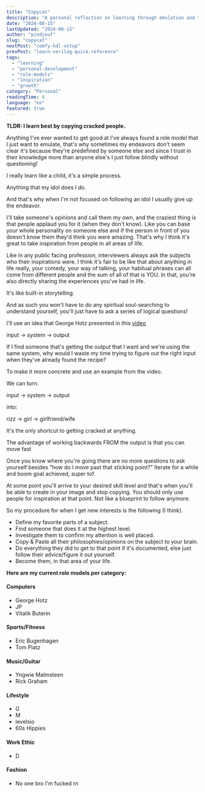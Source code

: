 ```yaml
---
title: "Copycat"
description: "A personal reflection on learning through emulation and the power of following role models across different domains of expertise."
date: "2024-08-15"
lastUpdated: "2024-08-15"
author: "pindjouf"
slug: "copycat"
nextPost: "comfy-hdl-setup"
prevPost: "learn-verilog-quick-reference"
tags:
  - "learning"
  - "personal-development"
  - "role-models"
  - "inspiration"
  - "growth"
category: "Personal"
readingTime: 6
language: "en"
featured: true
---
```


**TLDR: I learn best by copying cracked people.**

Anything I've ever wanted to get good at I've always found a role model that I just want to emulate, that's why sometimes my endeavors don't seem clear it's because they're predefined by someone else and since I trust in their knowledge more than anyone else's I just follow blindly without questioning!

I really learn like a child, it's a simple process.

Anything that my idol does I do.

And that's why when I'm not focused on following an idol I usually give up the endeavor.

I'll take someone's opinions and call them my own, and the craziest thing is that people applaud you for it (when they don't know). Like you can base your whole personality on someone else and if the person in front of you doesn't know them they'd think you were amazing. That's why I think it's great to take inspiration from people in all areas of life.

Like in any public facing profession, interviewers always ask the subjects who their inspirations were. I think it's fair to be like that about anything in life really, your comedy, your way of talking, your habitual phrases can all come from different people and the sum of all of that is YOU. In that, you're also directly sharing the experiences you've had in life.

It's like built-in storytelling.

And as such you won't have to do any spiritual soul-searching to understand yourself, you'll just have to ask a series of logical questions!

I'll use an idea that George Hotz presented in this [video](https://www.youtube.com/watch?v=N2bXEUSAiTI&t)

input -> system -> output

If I find someone that's getting the output that I want and we're using the same system, why would I waste my time trying to figure out the right input when they've already found the recipe?

To make it more concrete and use an example from the video.

We can turn:

input -> system -> output

into:

rizz -> girl -> girlfriend/wife

It's the only shortcut to getting cracked at anything.

The advantage of working backwards FROM the output is that you can move fast

Once you know where you're going there are no more questions to ask yourself besides "how do I move past that sticking point?" Iterate for a while and boom goal achieved, super tof.

At some point you'll arrive to your desired skill level and that's when you'll be able to create in your image and stop copying. You should only use people for inspiration at that point. Not like a blueprint to follow anymore.

So my procedure for when I get new interests is the following (I think).

*   Define my favorite parts of a subject.
*   Find someone that does it at the highest level.
*   Investigate them to confirm my attention is well placed.
*   Copy & Paste all their philosophies/opinions on the subject to your brain.
*   Do everything they did to get to that point if it's documented, else just follow their advice/figure it out yourself.
*   Become them, in that area of your life.

**Here are my current role models per category:**

#### Computers

*   George Hotz
*   JP
*   Vitalik Buterin

#### Sports/Fitness

*   Eric Bugenhagen
*   Tom Platz

#### Music/Guitar

*   Yngwie Malmsteen
*   Rick Graham

#### Lifestyle

*   G
*   M
*   levelsio
*   60s Hippies

#### Work Ethic

*   D

#### Fashion

*   No one bro I'm fucked rn
